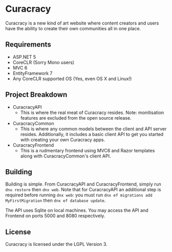# Curacracy

Curacracy is a new kind of art website where content creators and users have the ability to create their own communities all in one place.

## Requirements

* ASP.NET 5
* CoreCLR (Sorry Mono users)
* MVC 6
* EntityFramework 7
* Any CoreCLR supported OS (Yes, even OS X and Linux!)

## Project Breakdown

* CuracracyAPI
  * This is where the real meat of Curacracy resides.  Note: monitisation features are excluded from the open source release.
* CuracracyCommon
  * This is where any common models between the client and API server resides.  Additionally, it includes a basic client API to get you started with creating your own Curacracy apps.
* CuracracyFrontend
  * This is a rudmentary frontend using MVC6 and Razor templates along with CuracracyCommon's client API.

## Building

Building is simple.  From CuracracyAPI and CuracracyFrontend, simply run `dnu restore` then `dnx web`.  Note that for CuracracyAPI an additional step is required before running `dnx web`: you must run `dnx ef migrations add MyFirstMigration` then `dnx ef database update`.

The API uses Sqlite on local machines.  You may access the API and Frontend on ports 5000 and 8080 respectively.

## License

Curacracy is licensed under the LGPL Version 3.
